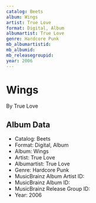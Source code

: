 ```yaml
---
catalog: Beets
album: Wings
artist: True Love
format: Digital, Album
albumartist: True Love
genre: Hardcore Punk
mb_albumartistid: 
mb_albumid: 
mb_releasegroupid: 
year: 2006
---
```


# Wings

By True Love

## Album Data

- Catalog: Beets
- Format: Digital, Album
- Album: Wings
- Artist: True Love
- Albumartist: True Love
- Genre: Hardcore Punk
- MusicBrainz Album Artist ID: 
- MusicBrainz Album ID: 
- MusicBrainz Release Group ID: 
- Year: 2006

